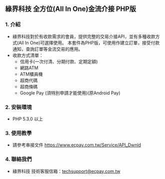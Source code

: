 ## 綠界科技 全方位(All In One)金流介接 PHP版

### 1. 介紹

* 綠界科技對於有收款需求的會員，提供完整的交易介接API，並有多種收款方式(All In One)可選擇使用。
本套件為PHP版，可使用作建立訂單，接受付款通知，查詢訂單等金流交易的應用。
* 收款方式清單：
  * 信用卡(一次付清、分期付款、定期定額)   
  * 網路ATM
  * ATM櫃員機
  * 超商代碼
  * 超商條碼
  * Google Pay (須特別申請才能使用)(原Android Pay)

### 2. 安裝環境

* PHP 5.3.0 以上

### 3. 使用教學

* 請參考串接文件 https://www.ecpay.com.tw/Service/API_Dwnld

### 4. 聯絡我們

* 綠界科技 技術客服信箱：techsupport@ecpay.com.tw


